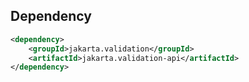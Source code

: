 ## Dependency

```xml
<dependency>
    <groupId>jakarta.validation</groupId>
    <artifactId>jakarta.validation-api</artifactId>
</dependency>
```
